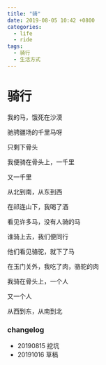 ```yaml
---
title: "骑"
date: 2019-08-05 10:42 +0800
categories:
  - life
  - ride
tags:
  - 骑行
  - 生活方式
---
```


# 骑行

我的马，饿死在沙漠

驰骋疆场的千里马呀

只剩下骨头

我便骑在骨头上，一千里

又一千里

从北到南，从东到西


在祁连山下，我喝了酒

看见许多马，没有人骑的马

谁骑上去，我们便同行


他们看见骆驼，就下了马

在玉门关外，我吃了肉，骆驼的肉

我骑在骨头上，一个人

又一个人

从西到东，从南到北


### changelog
- 20190815 挖坑
- 20191016 草稿

